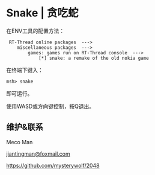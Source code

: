 # Snake | 贪吃蛇 #

在ENV工具的配置方法：

```
 RT-Thread online packages  --->
    miscellaneous packages  --->
        games: games run on RT-Thread console  --->
            [*] snake: a remake of the old nokia game
```

在终端下键入：

```shell
msh> snake
```

即可运行。



使用WASD或方向键控制，按Q退出。



## 维护&联系

Meco Man

jiantingman@foxmail.com

https://github.com/mysterywolf/2048